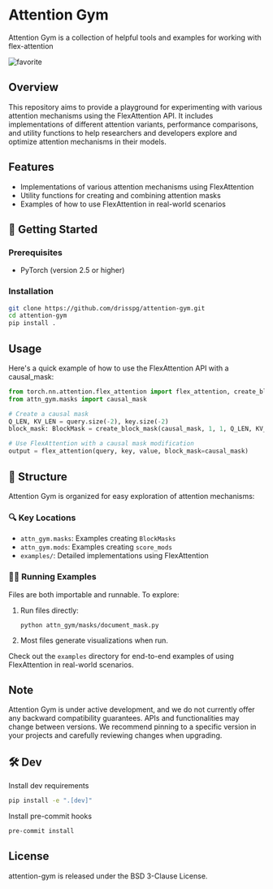 # Attention Gym
Attention Gym is a collection of helpful tools and examples for working with flex-attention

![favorite](https://github.com/user-attachments/assets/3747fd24-1282-4d65-9072-882e55dad0ad)

## Overview

This repository aims to provide a playground for experimenting with various attention mechanisms using the FlexAttention API. It includes implementations of different attention variants, performance comparisons, and utility functions to help researchers and developers explore and optimize attention mechanisms in their models.

## Features

- Implementations of various attention mechanisms using FlexAttention
- Utility functions for creating and combining attention masks
- Examples of how to use FlexAttention in real-world scenarios

## 🚀 Getting Started

### Prerequisites

- PyTorch (version 2.5 or higher)

### Installation

```bash
git clone https://github.com/drisspg/attention-gym.git
cd attention-gym
pip install .
```

## Usage

Here's a quick example of how to use the FlexAttention API with a causal_mask:

```python
from torch.nn.attention.flex_attention import flex_attention, create_block_mask
from attn_gym.masks import causal_mask

# Create a causal mask
Q_LEN, KV_LEN = query.size(-2), key.size(-2)
block_mask: BlockMask = create_block_mask(causal_mask, 1, 1, Q_LEN, KV_LEN)

# Use FlexAttention with a causal mask modification
output = flex_attention(query, key, value, block_mask=causal_mask)
```
## 📁 Structure

Attention Gym is organized for easy exploration of attention mechanisms:

### 🔍 Key Locations
- `attn_gym.masks`: Examples creating `BlockMasks`
- `attn_gym.mods`: Examples creating `score_mods`
- `examples/`: Detailed implementations using FlexAttention

### 🏃‍♂️ Running Examples
Files are both importable and runnable. To explore:

1. Run files directly:
   ```Shell
   python attn_gym/masks/document_mask.py
   ```
2. Most files generate visualizations when run.

Check out the `examples` directory for end-to-end examples of using FlexAttention in real-world scenarios.

## Note
Attention Gym is under active development, and we do not currently offer any backward compatibility guarantees. APIs and functionalities may change between versions. We recommend pinning to a specific version in your projects and carefully reviewing changes when upgrading.

## 🛠️ Dev

Install dev requirements
```Bash
pip install -e ".[dev]"
```

Install pre-commit hooks
```Bash
pre-commit install
```


## License
attention-gym is released under the BSD 3-Clause License.
